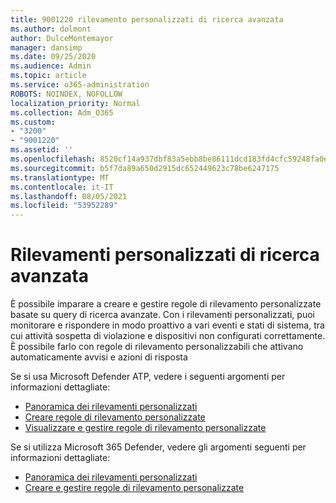 ```yaml
---
title: 9001220 rilevamento personalizzati di ricerca avanzata
ms.author: dolmont
author: DulceMontemayor
manager: dansimp
ms.date: 09/25/2020
ms.audience: Admin
ms.topic: article
ms.service: o365-administration
ROBOTS: NOINDEX, NOFOLLOW
localization_priority: Normal
ms.collection: Adm_O365
ms.custom:
- "3200"
- "9001220"
ms.assetid: ''
ms.openlocfilehash: 8520cf14a937dbf83a5ebb8be86111dcd183fd4cfc59248fa0ec3a1e2685714f
ms.sourcegitcommit: b5f7da89a650d2915dc652449623c78be6247175
ms.translationtype: MT
ms.contentlocale: it-IT
ms.lasthandoff: 08/05/2021
ms.locfileid: "53952289"
---
```

# <a name="advanced-hunting-custom-detections"></a>Rilevamenti personalizzati di ricerca avanzata

È possibile imparare a creare e gestire regole di rilevamento personalizzate basate su query di ricerca avanzate. Con i rilevamenti personalizzati, puoi monitorare e rispondere in modo proattivo a vari eventi e stati di sistema, tra cui attività sospetta di violazione e dispositivi non configurati correttamente. È possibile farlo con regole di rilevamento personalizzabili che attivano automaticamente avvisi e azioni di risposta
  
Se si usa Microsoft Defender ATP, vedere i seguenti argomenti per informazioni dettagliate: 
- [Panoramica dei rilevamenti personalizzati](/windows/security/threat-protection/microsoft-defender-atp/overview-custom-detections)
- [Creare regole di rilevamento personalizzate](/windows/security/threat-protection/microsoft-defender-atp/custom-detection-rules)
- [Visualizzare e gestire regole di rilevamento personalizzate](/windows/security/threat-protection/microsoft-defender-atp/custom-detections-manage)

Se si utilizza Microsoft 365 Defender, vedere gli argomenti seguenti per informazioni dettagliate: 
- [Panoramica dei rilevamenti personalizzati](/microsoft-365/security/mtp/custom-detections-overview)
- [Creare e gestire regole di rilevamento personalizzate](/microsoft-365/security/mtp/custom-detection-rules)
